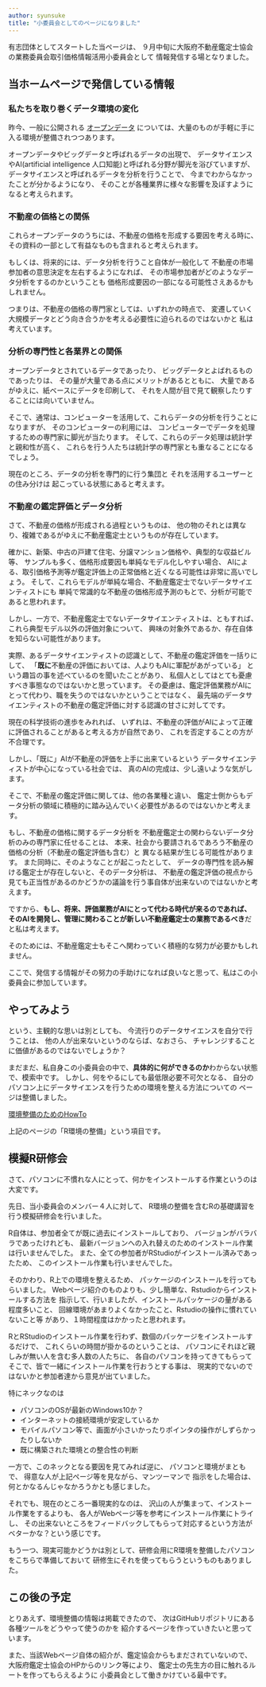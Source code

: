 ```yaml
---
author: syunsuke
title: "小委員会としてのページになりました"
---
```


有志団体としてスタートした当ページは、
９月中旬に大阪府不動産鑑定士協会の業務委員会取引価格情報活用小委員会として
情報発信する場となりました。

## 当ホームページで発信している情報

### 私たちを取り巻くデータ環境の変化

昨今、一般に公開される
[オープンデータ](https://ja.wikipedia.org/w/index.php?title=%E3%82%AA%E3%83%BC%E3%83%97%E3%83%B3%E3%83%87%E3%83%BC%E3%82%BF&oldid=66935479)
については、大量のものが手軽に手に入る環境が整備されつつあります。

オープンデータやビッグデータと呼ばれるデータの出現で、
データサイエンスやAI(artificial intelligence 人口知能)と呼ばれる分野が脚光を浴びていますが、
データサイエンスと呼ばれるデータを分析を行うことで、
今までわからなかったことが分かるようになり、
そのことが各種業界に様々な影響を及ぼすようになると考えられます。

### 不動産の価格との関係

これらオープンデータのうちには、不動産の価格を形成する要因を考える時に、
その資料の一部として有益なものも含まれると考えられます。

もしくは、将来的には、データ分析を行うこと自体が一般化して
不動産の市場参加者の意思決定を左右するようになれば、
その市場参加者がどのようなデータ分析をするのかということも
価格形成要因の一部になる可能性さえあるかもしれません。

つまりは、不動産の価格の専門家としては、いずれかの時点で、
変遷していく大規模データとどう向き合うかを考える必要性に迫られるのではないかと
私は考えています。

### 分析の専門性と各業界との関係

オープンデータとされているデータであったり、
ビッグデータとよばれるものであったりは、
その量が大量である点にメリットがあるとともに、
大量であるがゆえに、紙ベースにデータを印刷して、
それを人間が目で見て観察したりすることには向いていません。

そこで、通常は、コンピューターを活用して、これらデータの分析を行うことになりますが、
そのコンピューターの利用には、
コンピューターでデータを処理するための専門家に脚光が当たります。
そして、これらのデータ処理は統計学と親和性が高く、
これらを行う人たちは統計学の専門家とも重なることになるでしょう。

現在のところ、データの分析を専門的に行う集団と
それを活用するユーザーとの住み分けは
起こっている状態にあると考えます。


### 不動産の鑑定評価とデータ分析

さて、不動産の価格が形成される過程というものは、
他の物のそれとは異なり、複雑であるがゆえに不動産鑑定士というものが存在しています。

確かに、新築、中古の戸建て住宅、分譲マンション価格や、典型的な収益ビル等、
サンプルも多く、価格形成要因も単純なモデル化しやすい場合、
AIによる、取引価格予測等が鑑定評価上の正常価格と近くなる可能性は非常に高いでしょう。
そして、これらモデルが単純な場合、不動産鑑定士でないデータサイエンティストにも
単純で常識的な不動産の価格形成予測のもとで、分析が可能であると思われます。

しかし、一方で、不動産鑑定士でないデータサイエンティストは、ともすれば、
これら典型モデル以外の評価対象について、
興味の対象外であるか、存在自体を知らない可能性があります。

実際、あるデータサイエンティストの認識として、不動産の鑑定評価を一括りにして、
「**既に**不動産の評価においては、人よりもAIに軍配があがっている」
という趣旨の事を述べているのを聞いたことがあり、
私個人としてはとても憂慮すべき事態なのではないかと思っています。
その憂慮は、鑑定評価業務がAIにとって代わり、職を失うのではないかということではなく、
最先端のデータサイエンティストの不動産の鑑定評価に対する認識の甘さに対してです。

現在の科学技術の進歩をみれれば、
いずれは、不動産の評価がAIによって正確に評価されることがあると考える方が自然であり、
これを否定することの方が不合理です。

しかし、「既に」AIが不動産の評価を上手に出来ているという
データサイエンティストが中心になっている社会では、
真のAIの完成は、少し遠いような気がします。

そこで、不動産の鑑定評価に関しては、他の各業種と違い、
鑑定士側からもデータ分析の領域に積極的に踏み込んでいく必要性があるのではないかと考えます。

もし、不動産の価格に関するデータ分析を
不動産鑑定士の関わらないデータ分析のみの専門家に任せることは、
本来、社会から要請されるであろう不動産の価格の分析（不動産の鑑定評価も含む）と
異なる結果が生じる可能性があります。
また同時に、そのようなことが起こったとして、
データの専門性を読み解ける鑑定士が存在しないと、そのデータ分析は、
不動産の鑑定評価の視点から見ても正当性があるのかどうかの議論を行う事自体が出来ないのではないかと考えます。

ですから、**もし、将来、評価業務がAIにとって代わる時代が来るのであれば、
そのAIを開発し、管理に関わることが新しい不動産鑑定士の業務であるべき**だと私は考えます。

そのためには、不動産鑑定士もそこへ関わっていく積極的な努力が必要かもしれません。

ここで、発信する情報がその努力の手助けになれば良いなと思って、私はこの小委員会に参加しています。

## やってみよう

という、主観的な思いは別としても、
今流行りのデータサイエンスを自分で行うことは、
他の人が出来ないというのならば、なおさら、
チャレンジすることに価値があるのではないでしょうか？

まだまだ、私自身この小委員会の中で、**具体的に何ができるのか**わからない状態で、模索中です。
しかし、何をやるにしても最低限必要不可欠となる、
自分のパソコン上にデータサイエンスを行うための環境を整える方法についての
ページは整備しました。

[環境整備のためのHowTo](/works/howto/)

上記のページの「R環境の整備」という項目です。

## 模擬R研修会

さて、パソコンに不慣れな人にとって、何かをインストールする作業というのは大変です。

先日、当小委員会のメンバー４人に対して、
R環境の整備を含むRの基礎講習を行う模擬研修会を行いました。

R自体は、参加者全てが既に過去にインストールしており、
バージョンがバラバラであったけれども、
最新バージョンへの入れ替えのためのインストール作業は行いませんでした。
また、全ての参加者がRStudioがインストール済みであったため、
このインストール作業も行いませんでした。


そのかわり、R上での環境を整えるため、
パッケージのインストールを行ってもらいました。
Webページ紹介のものよりも、少し簡単な、Rstudioからインストールする方法を
指示して、行いましたが、インストールパッケージの量がある程度多いこと、
回線環境があまりよくなかったこと、Rstudioの操作に慣れていないこと等
があり、１時間程度はかかったと思われます。

RとRStudioのインストール作業を行わず、数個のパッケージをインストールするだけで、
これくらいの時間が掛かるのということは、
パソコンにそれほど親しみが無い人を含む多人数の人たちに、
各自のパソコンを持ってきてもらって
そこで、皆で一緒にインストール作業を行おうとする事は、
現実的でないのではないかと参加者達から意見が出ていました。

特にネックなのは
 - パソコンのOSが最新のWindows10か？
 - インターネットの接続環境が安定しているか
 - モバイルパソコン等で、画面が小さいかったりポインタの操作がしずらかったりしないか
 - 既に構築された環境との整合性の判断

一方で、このネックとなる要因を見てみれば逆に、
パソコンと環境がまともで、
得意な人が上記ページ等を見ながら、マンツーマンで
指示をした場合は、何とかなるんじゃなかろうかとも感じました。

それでも、現在のところ一番現実的なのは、
沢山の人が集まって、インストール作業をするよりも、
各人がWebページ等を参考にインストール作業にトライし、
その出来ないところをフィードバックしてもらって対応するという方法がベターかな？という感じです。

もう一つ、現実可能かどうかは別として、研修会用にR環境を整備したパソコンをこちらで準備しておいて
研修生にそれを使ってもらうというものもありました。

## この後の予定

とりあえず、環境整備の情報は掲載できたので、
次はGitHubリポジトリにある各種ツールをどうやって使うのかを
紹介するページを作っていきたいと思っています。

また、当該Webページ自体の紹介が、鑑定協会からもまだされていないので、
大阪府鑑定士協会のHPからのリンク等により、
鑑定士の先生方の目に触れるルートを作ってもらえるように
小委員会として働きかけている最中です。





